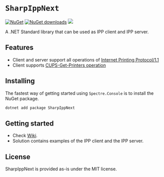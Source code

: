 # `SharpIppNext`

[![NuGet](https://img.shields.io/nuget/v/SharpIppNext.svg)](https://www.nuget.org/packages/SharpIppNext)
[![NuGet downloads](https://img.shields.io/nuget/dt/SharpIppNext.svg)](https://www.nuget.org/packages/SharpIppNext)
[![](https://img.shields.io/badge/Docs-GitHub%20wiki-brightgreen)](https://github.com/danielklecha/SharpIppNext/wiki)

A .NET Standard library that can be used as IPP client and IPP server.

## Features

- Client and server support all operations of [Internet Printing Protocol/1.1](https://tools.ietf.org/html/rfc2911)
- Client supports [CUPS-Get-Printers operation](http://www.cups.org/doc/spec-ipp.html#CUPS_GET_PRINTERS)

## Installing

The fastest way of getting started using `Spectre.Console` is to install the NuGet package.

```csharp
dotnet add package SharpIppNext
```

## Getting started

- Check [Wiki](https://github.com/danielklecha/SharpIppNext/wiki). 
- Solution contains examples of the IPP client and the IPP server.


## License

SharpIppNext is provided as-is under the MIT license.
